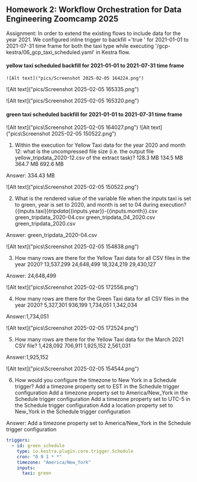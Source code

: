 ## Homework 2: Workflow Orchestration for Data Engineering Zoomcamp 2025

Assignment: In order to extend the existing flows to include data for the year 2021. We configured inline trigger to  backfill ='true ' for 2021-01-01 to 2021-07-31 time frame for both the taxi type while executing '/gcp-kestra/06_gcp_taxi_scheduled.yaml' in Kestra flow.



#### yellow taxi scheduled backfill for 2021-01-01 to 2021-07-31 time frame 

```![Alt text]("pics/Screenshot 2025-02-05 164224.png")```

![Alt text]("pics/Screenshot 2025-02-05 165335.png")

![Alt text]("pics/Screenshot 2025-02-05 165320.png")

#### green taxi scheduled backfill for 2021-01-01 to 2021-07-31 time frame 

![Alt text]("pics\Screenshot 2025-02-05 164027.png")
![Alt text]("pics\Screenshot 2025-02-05 150522.png")



1. Within the execution for Yellow Taxi data for the year 2020 and month 12: what is the uncompressed file size (i.e. the output file yellow_tripdata_2020-12.csv of the extract task)?
128.3 MB
134.5 MB
364.7 MB
692.6 MB

Answer: 334.43 MB

![Alt text]("pics\Screenshot 2025-02-05 150522.png")


2. What is the rendered value of the variable file when the inputs taxi is set to green, year is set to 2020, and month is set to 04 during execution?
{{inputs.taxi}}_tripdata_{{inputs.year}}-{{inputs.month}}.csv
green_tripdata_2020-04.csv
green_tripdata_04_2020.csv
green_tripdata_2020.csv

Answer: green_tripdata_2020-04.csv

![Alt text]("pics\Screenshot 2025-02-05 154838.png")


3. How many rows are there for the Yellow Taxi data for all CSV files in the year 2020?
13,537.299
24,648,499
18,324,219
29,430,127

Answer: 24,648,499

![Alt text]("pics\Screenshot 2025-02-05 172556.png")

4. How many rows are there for the Green Taxi data for all CSV files in the year 2020?
5,327,301
936,199
1,734,051
1,342,034

Answer:1,734,051

![Alt text]("pics\Screenshot 2025-02-05 172524.png")


5. How many rows are there for the Yellow Taxi data for the March 2021 CSV file?
1,428,092
706,911
1,925,152
2,561,031

Answer:1,925,152

![Alt text]("pics\Screenshot 2025-02-05 154544.png")


6. How would you configure the timezone to New York in a Schedule trigger?
Add a timezone property set to EST in the Schedule trigger configuration
Add a timezone property set to America/New_York in the Schedule trigger configuration
Add a timezone property set to UTC-5 in the Schedule trigger configuration
Add a location property set to New_York in the Schedule trigger configuration

Answer: Add a timezone property set to America/New_York in the Schedule trigger configuration

```yaml
triggers:
  - id: green_schedule
    type: io.kestra.plugin.core.trigger.Schedule
    cron: "0 9 1 * *"
    timezone: "America/New_York" 
    inputs:
      taxi: green
```

